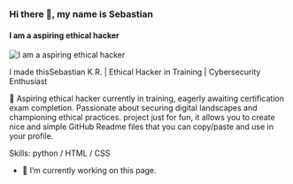 ### Hi there 👋, my name is Sebastian
#### I am a aspiring ethical hacker
![I am a aspiring ethical hacker](https://arturssmirnovs.github.io/github-profile-readme-generator/images/banner.png)

I made thisSebastian K.R. | Ethical Hacker in Training | Cybersecurity Enthusiast

🔐 Aspiring ethical hacker currently in training, eagerly awaiting certification exam completion. Passionate about securing digital landscapes and championing ethical practices.
 project just for fun, it allows you to create nice and simple GitHub Readme files that you can copy/paste and use in your profile.

Skills:  python / HTML / CSS

- 🔭 I’m currently working on this page. 




